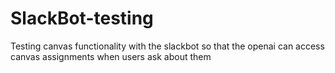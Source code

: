 # SlackBot-testing
Testing canvas functionality with the slackbot so that the openai can access canvas assignments when users ask about them
